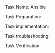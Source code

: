 Task Name: Ansible

Task Preparation: 

Task implementation:

Task troubleshooting:

Task Verification: 
